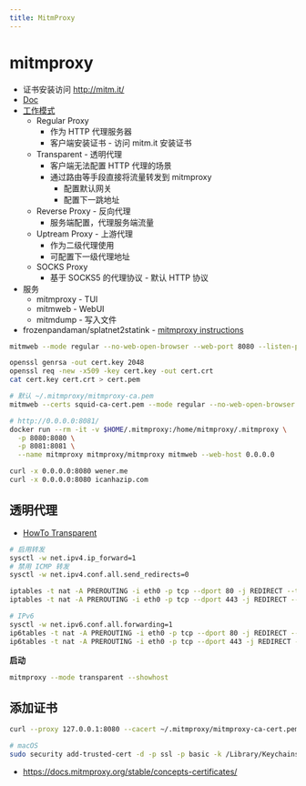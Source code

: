 ```yaml
---
title: MitmProxy
---
```


# mitmproxy

- 证书安装访问 http://mitm.it/
- [Doc](http://docs.mitmproxy.org/en/stable/)
- [工作模式](https://docs.mitmproxy.org/stable/concepts-modes/)
  - Regular Proxy
    - 作为 HTTP 代理服务器
    - 客户端安装证书 - 访问 mitm.it 安装证书
  - Transparent - 透明代理
    - 客户端无法配置 HTTP 代理的场景
    - 通过路由等手段直接将流量转发到 mitmproxy
      - 配置默认网关
      - 配置下一跳地址
  - Reverse Proxy - 反向代理
    - 服务端配置，代理服务端流量
  - Uptream Proxy - 上游代理
    - 作为二级代理使用
    - 可配置下一级代理地址
  - SOCKS Proxy
    - 基于 SOCKS5 的代理协议 - 默认 HTTP 协议
- 服务
  - mitmproxy - TUI
  - mitmweb - WebUI
  - mitmdump - 写入文件
- frozenpandaman/splatnet2statink - [mitmproxy instructions](https://github.com/frozenpandaman/splatnet2statink/wiki/mitmproxy-instructions)

```bash
mitmweb --mode regular --no-web-open-browser --web-port 8080 --listen-port 8888

openssl genrsa -out cert.key 2048
openssl req -new -x509 -key cert.key -out cert.crt
cat cert.key cert.crt > cert.pem

# 默认 ~/.mitmproxy/mitmproxy-ca.pem
mitmweb --certs squid-ca-cert.pem --mode regular --no-web-open-browser --web-port 8080 --listen-port 8888

# http://0.0.0.0:8081/
docker run --rm -it -v $HOME/.mitmproxy:/home/mitmproxy/.mitmproxy \
  -p 8080:8080 \
  -p 8081:8081 \
  --name mitmproxy mitmproxy/mitmproxy mitmweb --web-host 0.0.0.0

curl -x 0.0.0.0:8080 wener.me
curl -x 0.0.0.0:8080 icanhazip.com
```

## 透明代理

- [HowTo Transparent](https://docs.mitmproxy.org/stable/howto-transparent/)

```bash
# 启用转发
sysctl -w net.ipv4.ip_forward=1
# 禁用 ICMP 转发
sysctl -w net.ipv4.conf.all.send_redirects=0

iptables -t nat -A PREROUTING -i eth0 -p tcp --dport 80 -j REDIRECT --to-port 8080
iptables -t nat -A PREROUTING -i eth0 -p tcp --dport 443 -j REDIRECT --to-port 8080

# IPv6
sysctl -w net.ipv6.conf.all.forwarding=1
ip6tables -t nat -A PREROUTING -i eth0 -p tcp --dport 80 -j REDIRECT --to-port 8080
ip6tables -t nat -A PREROUTING -i eth0 -p tcp --dport 443 -j REDIRECT --to-port 8080
```

**启动**

```bash
mitmproxy --mode transparent --showhost
```


## 添加证书

```bash
curl --proxy 127.0.0.1:8080 --cacert ~/.mitmproxy/mitmproxy-ca-cert.pem https://wener.me

# macOS
sudo security add-trusted-cert -d -p ssl -p basic -k /Library/Keychains/System.keychain ~/.mitmproxy/mitmproxy-ca-cert.pem
```

- https://docs.mitmproxy.org/stable/concepts-certificates/
